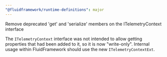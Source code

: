 ```yaml
---
"@fluidframework/runtime-definitions": major
---
```


Remove deprecated 'get' and 'serialize' members on the ITelemetryContext interface

The `ITelemetryContext` interface was not intended to allow getting properties that had been added to it, so it is now "write-only". Internal usage within FluidFramework should use the new `ITelemetryContextExt`.
